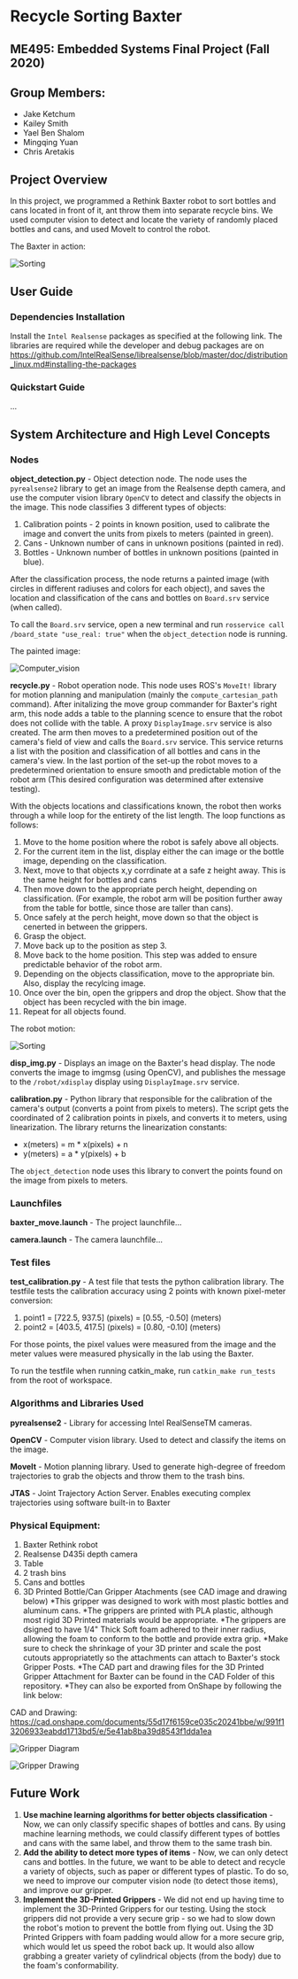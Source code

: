 # Recycle Sorting Baxter
## ME495: Embedded Systems Final Project (Fall 2020)

## Group Members:
- Jake Ketchum
- Kailey Smith
- Yael Ben Shalom
- Mingqing Yuan
- Chris Aretakis


## Project Overview
In this project, we programmed a Rethink Baxter robot to sort bottles and cans located in front of it, ant throw them into separate recycle bins. We used computer vision to detect and locate the variety of randomly placed bottles and cans, and used MoveIt to control the robot.

The Baxter in action:

![Sorting](https://github.com/ME495-EmbeddedSystems/final-project-scott-s-bot-for-tots/blob/master/videos/Baxter_sorting.gif)


## User Guide

### Dependencies Installation
Install the `Intel Realsense` packages as specified at the following link. The libraries are required while the developer and debug packages are on https://github.com/IntelRealSense/librealsense/blob/master/doc/distribution_linux.md#installing-the-packages


### Quickstart Guide
...


## System Architecture and High Level Concepts
### Nodes
**object_detection.py** - Object detection node. The node uses the `pyrealsense2` library to get an image from the Realsense depth camera, and use the computer vision library `OpenCV` to detect and classify the objects in the image.
This node classifies 3 different types of objects:
1. Calibration points - 2 points in known position, used to calibrate the image and convert the units from pixels to meters (painted in green).
2. Cans - Unknown number of cans in unknown positions (painted in red).
3. Bottles - Unknown number of bottles in unknown positions (painted in blue).

After the classification process, the node returns a painted image (with circles in different radiuses and colors for each object), and saves the location and classification of the cans and bottles on `Board.srv` service (when called).

To call the `Board.srv` service, open a new terminal and run `rosservice call /board_state "use_real: true"` when the `object_detection` node is running.

The painted image:

![Computer_vision](https://github.com/ME495-EmbeddedSystems/final-project-scott-s-bot-for-tots/blob/master/images/computer_vision.png)


**recycle.py** - Robot operation node. This node uses ROS's `MoveIt!` library for motion planning and manipulation (mainly the `compute_cartesian_path` command). After initalizing the move group commander for Baxter's right arm, this node adds a table to the planning scence to ensure that the robot does not collide with the table. A proxy `DisplayImage.srv` service is also created. The arm then moves to a predetermined position out of the camera's field of view and calls the `Board.srv` service. This service returns a list with the position and classification of all bottles and cans in the camera's view. In the last portion of the set-up the robot moves to a predetermined orientation to ensure smooth and predictable motion of the robot arm (This desired configuration was determined after extensive testing).

With the objects locations and classifications known, the robot then works through a while loop for the entirety of the list length. The loop functions as follows:
1. Move to the home position where the robot is safely above all objects.
2. For the current item in the list, display either the can image or the bottle image, depending on the classification.
3. Next, move to that objects x,y corrdinate at a safe z height away. This is the same height for bottles and cans
4. Then move down to the appropriate perch height, depending on classification. (For example, the robot arm will be position further away from the table for bottle, since those are taller than cans).
5. Once safely at the perch height, move down so that the object is cenerted in between the grippers. 
6. Grasp the object.
7. Move back up to the position as step 3.
8. Move back to the home position. This step was added to ensure predictable behavior of the robot arm. 
9. Depending on the objects classification, move to the appropriate bin. Also, display the recylcing image.
10. Once over the bin, open the grippers and drop the object. Show that the object has been recycled with the bin image. 
11. Repeat for all objects found. 

The robot motion:

![Sorting](https://github.com/ME495-EmbeddedSystems/final-project-scott-s-bot-for-tots/blob/master/videos/Baxter_sorting2.gif)


**disp_img.py** - Displays an image on the Baxter's head display.
The node converts the image to imgmsg (using OpenCV), and publishes the message to the `/robot/xdisplay` display using `DisplayImage.srv` service.


**calibration.py** - Python library that responsible for the calibration of the camera's output (converts a point from pixels to meters).
The script gets the coordinated of 2 calibration points in pixels, and converts
it to meters, using linearization.
The library returns the linearization constants:
- x(meters) = m * x(pixels) + n
- y(meters) = a * y(pixels) + b

The `object_detection` node uses this library to convert the points found on the image from pixels to meters.


### Launchfiles
**baxter_move.launch** - The project launchfile...

**camera.launch** - The camera launchfile...


### Test files
**test_calibration.py** - A test file that tests the python calibration library.
The testfile tests the calibration accuracy using 2 points with known pixel-meter conversion:
1. point1 = [722.5, 937.5] (pixels) = [0.55, -0.50] (meters)
2. point2 = [403.5, 417.5] (pixels) = [0.80, -0.10] (meters)

For those points, the pixel values were measured from the image and the meter values were measured physically in the lab using the Baxter.

To run the testfile when running catkin_make, run `catkin_make run_tests` from the root of workspace.


### Algorithms and Libraries Used
**pyrealsense2** - Library for accessing Intel RealSenseTM cameras.

**OpenCV** - Computer vision library. Used to detect and classify the items on the image.

**MoveIt** - Motion planning library. Used to generate high-degree of freedom trajectories to grab the objects and throw them to the trash bins.

**JTAS** - Joint Trajectory Action Server. Enables executing complex trajectories using software built-in to Baxter


### Physical Equipment:
1. Baxter Rethink robot
2. Realsense D435i depth camera
3. Table
4. 2 trash bins
4. Cans and bottles
5. 3D Printed Bottle/Can Gripper Atachments (see CAD image and drawing below)
  *This gripper was designed to work with most plastic bottles and aluminum cans.
  *The grippers are printed with PLA plastic, although most rigid 3D Printed materials would be appropriate. 
  *The grippers are dsigned to have 1/4" Thick Soft foam adhered to their inner radius, allowing the foam to conform to the bottle and provide extra grip.
  *Make sure to check the shrinkage of your 3D printer and scale the post cutouts appropriatetly so the attachments can attach to Baxter's stock Gripper Posts.
  *The CAD part and drawing files for the 3D Printed Gripper Attachment for Baxter can be found in the CAD Folder of this repository.
  *They can also be exported from OnShape by following the link below:

CAD and Drawing: https://cad.onshape.com/documents/55d17f6159ce035c20241bbe/w/991f13206933eabdd1713bd5/e/5e41ab8ba39d8543f1dda1ea

![Gripper Diagram](https://github.com/ME495-EmbeddedSystems/final-project-scott-s-bot-for-tots/blob/master/images/Baxter%20Bottle-Can%20Gripper%20Diagram.png)

![Gripper Drawing](https://github.com/ME495-EmbeddedSystems/final-project-scott-s-bot-for-tots/blob/master/images/Baxter%20Bottle-Can%20Gripper%20Attachment%20Drawing.png)





## Future Work
1. **Use machine learning algorithms for better objects classification** - Now, we can only classify specific shapes of bottles and cans. By using machine learning methods, we could classify different types of bottles and cans with the same label, and throw them to the same trash bin.
2. **Add the ability to detect more types of items** - Now, we can only detect cans and bottles. In the future, we want to be able to detect and recycle a variety of objects, such as paper or different types of plastic. To do so, we need to improve our computer vision node (to detect those items), and improve our gripper.
3. **Implement the 3D-Printed Grippers** - We did not end up having time to implement the 3D-Printed Grippers for our testing. Using the stock grippers did not provide a very secure grip - so we had to slow down the robot's motion to prevent the bottle from flying out. Using the 3D Printed Grippers with foam padding would allow for a more secure grip, which would let us speed the robot back up. It would also allow grabbing a greater variety of cylindrical objects (from the body) due to the foam's conformability.
